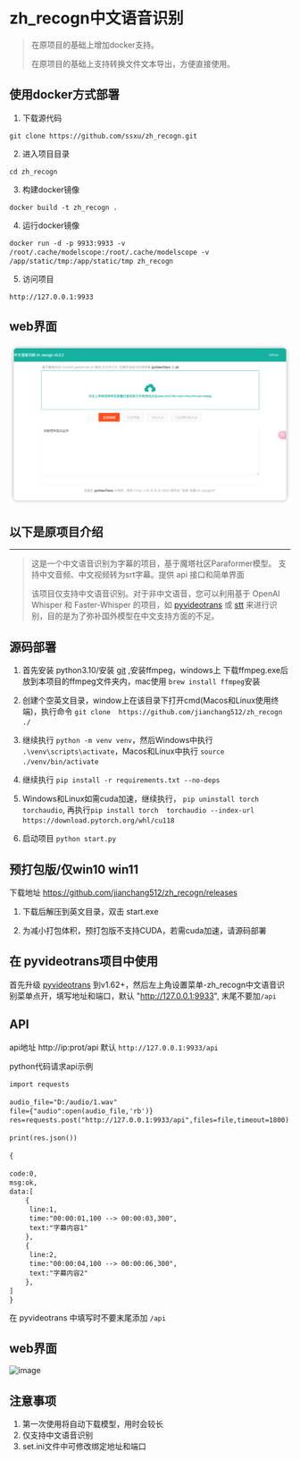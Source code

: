 # zh_recogn中文语音识别

> 在原项目的基础上增加docker支持。     
> 
> 在原项目的基础上支持转换文件文本导出，方便直接使用。

## 使用docker方式部署

1. 下载源代码
```
git clone https://github.com/ssxu/zh_recogn.git
```

2. 进入项目目录
```
cd zh_recogn
```

3. 构建docker镜像
```
docker build -t zh_recogn .
```

4. 运行docker镜像
```
docker run -d -p 9933:9933 -v /root/.cache/modelscope:/root/.cache/modelscope -v /app/static/tmp:/app/static/tmp zh_recogn
```

5. 访问项目
```
http://127.0.0.1:9933
```

## web界面
![image](https://github.com/ssxu/zh_recogn/blob/main/static/images/image.png)



## 以下是原项目介绍

--------------------------------
>
> 这是一个中文语音识别为字幕的项目，基于魔塔社区Paraformer模型。
> 支持中文音频、中文视频转为srt字幕。提供 api 接口和简单界面
>
> 该项目仅支持中文语音识别。对于非中文语音，您可以利用基于 OpenAI Whisper 和 Faster-Whisper 的项目，如 [pyvideotrans](https://github.com/jianchang512/pyvideotrans) 或 [stt](https://github.com/jianchang512/stt) 来进行识别，目的是为了弥补国外模型在中文支持方面的不足。
> 


## 源码部署

1. 首先安装 python3.10/安装 [git](https://git-scm.com/downloads) ,安装ffmpeg，windows上 下载ffmpeg.exe后放到本项目的ffmpeg文件夹内，mac使用 `brew install ffmpeg`安装

2. 创建个空英文目录，window上在该目录下打开cmd(Macos和Linux使用终端)，执行命令 `git clone  https://github.com/jianchang512/zh_recogn ./`

3. 继续执行 `python -m venv venv`，然后Windows中执行 `.\venv\scripts\activate`，Macos和Linux中执行 `source ./venv/bin/activate`

4. 继续执行 `pip install -r requirements.txt --no-deps`

5. Windows和Linux如需cuda加速，继续执行， `pip uninstall torch torchaudio`, 再执行`pip install torch  torchaudio --index-url https://download.pytorch.org/whl/cu118`

6. 启动项目 `python start.py`


## 预打包版/仅win10 win11

下载地址 https://github.com/jianchang512/zh_recogn/releases

1. 下载后解压到英文目录，双击 start.exe

2. 为减小打包体积，预打包版不支持CUDA，若需cuda加速，请源码部署



## 在 pyvideotrans项目中使用

首先升级 [pyvideotrans](https://github.com/jianchang512/pyvideotrans)   到v1.62+，然后左上角设置菜单-zh_recogn中文语音识别菜单点开，填写地址和端口，默认 "http://127.0.0.1:9933", 末尾不要加`/api`


## API 

api地址 http://ip:prot/api  默认 `http://127.0.0.1:9933/api`

python代码请求api示例

```
import requests

audio_file="D:/audio/1.wav"
file={"audio":open(audio_file,'rb')}
res=requests.post("http://127.0.0.1:9933/api",files=file,timeout=1800)

print(res.json())

{

code:0,
msg:ok,
data:[
	{
	 line:1,
	 time:"00:00:01,100 --> 00:00:03,300",
	 text:"字幕内容1"
	},
	{
	 line:2,
	 time:"00:00:04,100 --> 00:00:06,300",
	 text:"字幕内容2"
	},
]
}

```

在 pyvideotrans 中填写时不要末尾添加 `/api`


## web界面
![image](https://github.com/jianchang512/zh_recogn/assets/3378335/86305245-c206-4507-afb8-90193dd27bd1)


## 注意事项

1. 第一次使用将自动下载模型，用时会较长
2. 仅支持中文语音识别
3. set.ini文件中可修改绑定地址和端口
